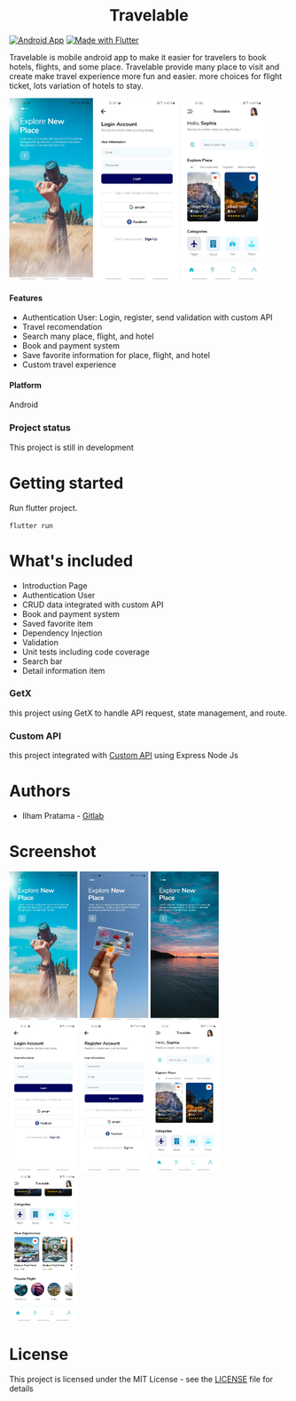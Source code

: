 <h1 align="center">Travelable</h1>

[![Android App](https://img.shields.io/badge/Android-3DDC84?style=for-the-badge&logo=android&logoColor=white)](https://www.android.com/)
[![Made with Flutter](https://img.shields.io/badge/Flutter-02569B?style=for-the-badge&logo=flutter&logoColor=white)](https://flutter.dev/)

Travelable is mobile android app to make it easier for travelers to book hotels, flights, and some place. Travelable provide many place to visit and create make travel experience more fun and easier. more choices for flight ticket, lots variation of hotels to stay.

<img src="images/1.jpeg"  width="30%">
<img src="images/4.jpeg"  width="30%">
<img src="images/6.jpeg"  width="30%">

#### Features

- Authentication User: Login, register, send validation with custom API
- Travel recomendation
- Search many place, flight, and hotel
- Book and payment system 
- Save favorite information for place, flight, and hotel
- Custom travel experience

#### Platform

Android

### Project status

This project is still in development

# Getting started

Run flutter project.

``
flutter run
``

# What's included

- Introduction Page
- Authentication User
- CRUD data integrated with custom API
- Book and payment system
- Saved favorite item
- Dependency Injection
- Validation
- Unit tests including code coverage
- Search bar
- Detail information item

### GetX

this project using GetX to handle API request, state management, and route.

### Custom API

this project integrated with [Custom API](https://gitlab.com/pratamailham206/travelable-api-laravel) using Express Node Js 

# Authors

* Ilham Pratama - [Gitlab](https://gitlab.com/pratamailham206)

# Screenshot

<img src="images/1.jpeg"  width="24.5%">
<img src="images/2.jpeg"  width="24.5%">
<img src="images/3.jpeg"  width="24.5%">
<img src="images/4.jpeg"  width="24.5%">
<img src="images/5.jpeg"  width="24.5%">
<img src="images/6.jpeg"  width="24.5%">
<img src="images/7.jpeg"  width="24.5%">

# License

This project is licensed under the MIT License - see the [LICENSE](LICENSE) file for details
